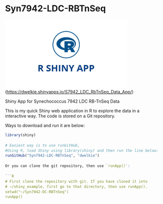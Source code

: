 # Syn7942-LDC-RBTnSeq

![Shiny](https://github.com/dwelkie/Syn7942-LDC-RBTnSeq/blob/master/R_Shiny_app-logo.png)(https://dwelkie.shinyapps.io/S7942_LDC_RbTnSeq_Data_App/)



Shiny App for Synechococcus 7942 LDC RB-TnSeq Data


This is my quick Shiny web application in R to explore the data in a interactive way. 
The code is stored on a Git repository.

Ways to download and run it are below:

```R
library(shiny)

# Easiest way is to use runGitHub,
#Using R, load Shiny using library(shiny) and then run the line below:
runGitHub("Syn7942-LDC-RBTnSeq", "dwelkie")

Or you can clone the git repository, then use `runApp()`:

​```R
# First clone the repository with git. If you have cloned it into
# ~/shiny_example, first go to that directory, then use runApp().
setwd("~/Syn7942-DC-RBTnSeq")
runApp()
```
